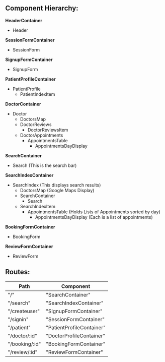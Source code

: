 ## Component Hierarchy:

**HeaderContainer**
  - Header

**SessionFormContainer**
  - SessionForm

**SignupFormContainer**
  - SignupForm

**PatientProfileContainer**
  - PatientProfile
    + PatientIndexItem

**DoctorContainer**
  - Doctor
    + DoctorsMap
    + DoctorReviews
      + DoctorReviewsItem
    + DoctorAppointments
      + AppointmentsTable
        + AppointmentsDayDisplay

**SearchContainer**
  - Search (This is the search bar)

**SearchIndexContainer**
- SearchIndex (This displays search results)
  + DoctorsMap (Google Maps Display)
  + SearchContainer
    + Search
  + SearchIndexItem
      + AppointmentsTable (Holds Lists of Appointments sorted by day)
        + AppointmentsDayDisplay (Each is a list of appointments)

**BookingFormContainer**
  - BookingForm

**ReviewFormContainer**
  - ReviewForm

## Routes:

| Path                         | Component                        |
|------------------------------|----------------------------------|
| "/"                          | "SearchContainer"                |
| "/search"                    | "SearchIndexContainer"           |
| "/createuser"                | "SignupFormContainer"            |
| "/signin"                    | "SessionFormContainer"           |
| "/patient"                   | "PatientProfileContainer"        |
| "/doctor/:id"                | "DoctorProfileContainer"         |
| "/booking/:id"               | "BookingFormContainer"           |
| "/review/:id"                | "ReviewFormContainer"            |
